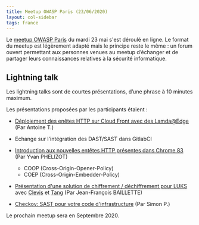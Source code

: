 ```yaml
---
title: Meetup OWASP Paris (23/06/2020)
layout: col-sidebar
tags: france
---
```


Le [meetup OWASP Paris](https://www.meetup.com/owasp-france/events/271100584/) du mardi 23 mai s'est déroulé en ligne. Le format du meetup est légèrement adapté mais le principe reste le même : un forum ouvert permettant aux personnes venues au meetup d’échanger et de partager leurs connaissances relatives à la sécurité informatique.

## Lightning talk

Les lightning talks sont de courtes présentations, d’une phrase à 10 minutes maximum.

Les présentations proposées par les participants étaient : 

- [Déploiement des enêtes HTTP sur Cloud Front avec des Lamda@Edge](2020-06-23_OWASP_REX_LambdaEdge_HTTP_Security_Headers.pdf) (Par Antoine T.)

- Echange sur l'intégration des DAST/SAST dans GitlabCI

- [Introduction aux nouvelles entêtes HTTP présentes dans Chrome 83](2020-06-23_spectre_chrome.pdf) (Par Yvan PHELIZOT)

  - COOP (Cross-Origin-Opener-Policy)
  - COEP (Cross-Origin-Embedder-Policy)

- [Présentation d'une solution de chiffrement / déchiffrement pour LUKS](2020-06-23_disk_encryption.pdf) avec [Clevis](https://github.com/latchset/clevis) et [Tang](https://github.com/latchset/tang) (Par Jean-François BAILLETTE)

- [Checkov: SAST pour votre code d'infrastructure](2020-06-23_OWASP_Checkov.pdf) (Par Simon P.)


Le prochain meetup sera en Septembre 2020.
